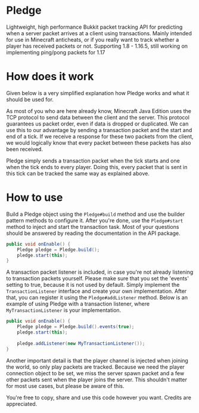 # Pledge
Lightweight, high performance Bukkit packet tracking API for predicting when a server packet arrives at a client using transactions.
Mainly intended for use in Minecraft anticheats, or if you really want to track whether a player has received packets or not.
Supporting 1.8 - 1.16.5, still working on implementing ping/pong packets for 1.17

# How does it work

Given below is a very simplified explanation how Pledge works and what it should be used for.

As most of you who are here already know, Minecraft Java Edition uses the TCP protocol to send data between the client and the server.
This protocol guarantees us packet order, even if data is dropped or duplicated.
We can use this to our advantage by sending a transaction packet and the start and end of a tick.
If we receive a response for these two packets from the client, we would logically know that every packet between these packets has also been received.

Pledge simply sends a transaction packet when the tick starts and one when the tick ends to every player.
Doing this, every packet that is sent in this tick can be tracked the same way as explained above.

# How to use

Build a Pledge object using the ```Pledge#build``` method and use the builder pattern methods to configure it.
After you're done, use the ```Pledge#start``` method to inject and start the transaction task.
Most of your questions should be answered by reading the documentation in the API package.

```java
public void onEnable() {
    Pledge pledge = Pledge.build();
    pledge.start(this);
}
```

A transaction packet listener is included, in case you're not already listening to transaction packets yourself.
Please make sure that you set the 'events' setting to true, because it is not used by default.
Simply implement the ```TransactionListener``` interface and create your own implementation.
After that, you can register it using the ```Pledge#addListener``` method.
Below is an example of using Pledge with a transaction listener, where ```MyTransactionListener``` is your implementation.

```java
public void onEnable() {
    Pledge pledge = Pledge.build().events(true);
    pledge.start(this);
    
    pledge.addListener(new MyTransactionListener());
}
```

Another important detail is that the player channel is injected when joining the world, so only play packets are tracked.
Because we need the player connection object to be set, we miss the server spawn packet and a few other packets sent when the player joins the server.
This shouldn't matter for most use cases, but please be aware of this.

You're free to copy, share and use this code however you want. Credits are appreciated.
